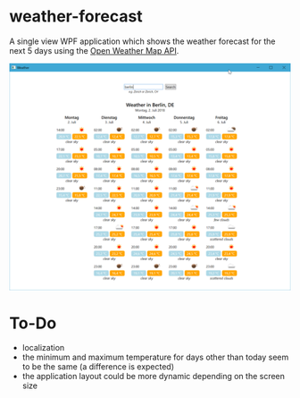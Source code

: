 # weather-forecast
A single view WPF application which shows the weather forecast for the next 5 days using the [Open Weather Map API](https://openweathermap.org/forecast5).

![screenshot](screenshot.png)

# To-Do
- localization
- the minimum and maximum temperature for days other than today seem to be the same (a difference is expected)
- the application layout could be more dynamic depending on the screen size
